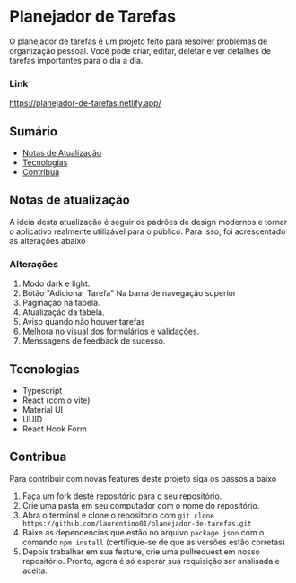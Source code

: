 # Planejador de Tarefas

O planejador de tarefas é um projeto feito para resolver problemas de organização pessoal. Você pode criar, editar, deletar e ver detalhes de tarefas importantes para o dia a dia.
### Link
https://planejador-de-tarefas.netlify.app/

## Sumário 
- [Notas de Atualização](https://github.com/laurentino01/planejador-de-tarefas#notas-de-atualiza%C3%A7%C3%A3o)
 - [Tecnologias](https://github.com/laurentino01/planejador-de-tarefas#tecnologias)
 - [Contribua](https://github.com/laurentino01/planejador-de-tarefas#contribua)
 




## Notas de atualização
A ideia desta atualização é seguir os padrões de design modernos e tornar o aplicativo realmente utilizável para o público. 
Para isso, foi acrescentado as alterações abaixo
### Alterações
  1. Modo dark e light.
  2. Botão "Adicionar Tarefa" Na barra de navegação superior
  3. Páginação na tabela.
  4. Atualização da tabela.
  5. Aviso quando não houver tarefas
  6.  Melhora no visual dos formulários e validações.
  7.  Menssagens de feedback de sucesso.

## Tecnologias 
  - Typescript
  - React (com o vite)
  - Material UI
  - UUID
  - React Hook Form

## Contribua
Para contribuir com novas features deste projeto siga os passos a baixo
  1. Faça um fork deste repositório para o seu repositório.
  2. Crie uma pasta em seu computador com o nome do repositório.
  3. Abra o terminal e clone o repositorio com `git clone https://github.com/laurentino01/planejador-de-tarefas.git`
  4. Baixe as dependencias que estão no arquivo `package.json` com o comando `npm install` (certifique-se de que as versões estão corretas)
  5. Depois trabalhar em sua feature, crie uma pullrequest em nosso repositório.
Pronto, agora é só esperar sua requisição ser analisada e aceita. 


     



  

  
